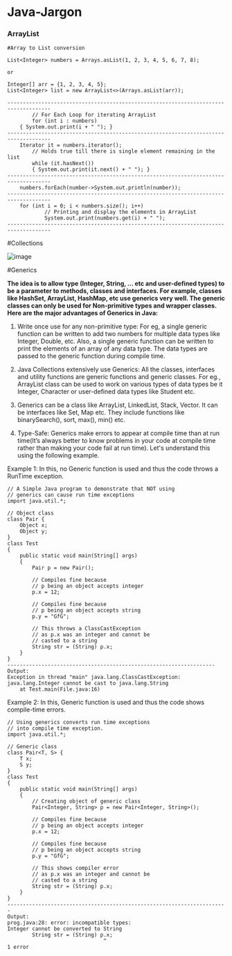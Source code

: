# Java-Jargon



<h3>ArrayList</h3>

```
#Array to List conversion

List<Integer> numbers = Arrays.asList(1, 2, 3, 4, 5, 6, 7, 8);

or

Integer[] arr = {1, 2, 3, 4, 5};
List<Integer> list = new ArrayList<>(Arrays.asList(arr));

------------------------------------------------------------------------------------
		// For Each Loop for iterating ArrayList
		for (int i : numbers)
    { System.out.print(i + " "); }
------------------------------------------------------------------------------------    
    Iterator it = numbers.iterator(); 
        // Holds true till there is single element remaining in the list
        while (it.hasNext())
        { System.out.print(it.next() + " "); }
------------------------------------------------------------------------------------
    numbers.forEach(number->System.out.println(number));
------------------------------------------------------------------------------------
    for (int i = 0; i < numbers.size(); i++)
            // Printing and display the elements in ArrayList
            System.out.print(numbers.get(i) + " ");
------------------------------------------------------------------------------------
```

#Collections

![image](https://user-images.githubusercontent.com/108695777/232307390-599e05b4-c71c-4210-a0fa-d561e5620cc2.png)

#Generics

**The idea is to allow type (Integer, String, … etc and user-defined types) to be a parameter to methods, classes and interfaces. For example, classes like HashSet, ArrayList, HashMap, etc use generics very well. The generic classes can only be used for Non-primitive types and wrapper classes. Here are the major advantages of Generics in Java:**


1. Write once use for any non-primitive type: For eg, a single generic function can be written to add two numbers for multiple data types like Integer, Double, etc. Also, a single generic function can be written to print the elements of an array of any data type. The data types are passed to the generic function during compile time.</br>


2. Java Collections extensively use Generics: All the classes, interfaces and utility functions are generic functions and generic classes. For eg., ArrayList class can be used to work on various types of data types be it Integer, Character or user-defined data types like Student etc.</br>

3. Generics can be a class like ArrayList, LinkedList, Stack, Vector. It can be interfaces like Set, Map etc. They include functions like binarySearch(), sort, max(), min() etc.</br>

4. Type-Safe: Generics make errors to appear at compile time than at run time(It’s always better to know problems in your code at compile time rather than making your code fail at run time). Let's understand this using the following example.</br>


Example 1: In this, no Generic function is used and thus the code throws a RunTime exception.</br>

```
// A Simple Java program to demonstrate that NOT using 
// generics can cause run time exceptions 
import java.util.*; 

// Object class
class Pair {
    Object x;
    Object y;
}
class Test 
{ 
    public static void main(String[] args) 
    { 
        Pair p = new Pair();
        
        // Compiles fine because
        // p being an object accepts integer
        p.x = 12;
        
        // Compiles fine because
        // p being an object accepts string
        p.y = "GfG";
        
        // This throws a ClassCastException
        // as p.x was an integer and cannot be
        // casted to a string
        String str = (String) p.x;
    } 
} 
-------------------------------------------------------------------
Output:
Exception in thread "main" java.lang.ClassCastException: 
java.lang.Integer cannot be cast to java.lang.String
    at Test.main(File.java:16)
```

Example 2: In this, Generic function is used and thus the code shows compile-time errors.

```
// Using generics converts run time exceptions   
// into compile time exception. 
import java.util.*; 

// Generic class
class Pair<T, S> {
    T x;
    S y;
}
class Test 
{ 
    public static void main(String[] args) 
    { 
        // Creating object of generic class
        Pair<Integer, String> p = new Pair<Integer, String>();
        
        // Compiles fine because
        // p being an object accepts integer
        p.x = 12;
        
        // Compiles fine because
        // p being an object accepts string
        p.y = "GfG";
        
        // This shows compiler error
        // as p.x was an integer and cannot be
        // casted to a string
        String str = (String) p.x;
    } 
} 
-----------------------------------------------------------------------
Output:
prog.java:28: error: incompatible types: 
Integer cannot be converted to String
        String str = (String) p.x;
                               ^
1 error
```
